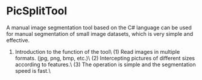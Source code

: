 # PicSplitTool
A manual image segmentation tool based on the C# language can be used for manual segmentation of small image datasets, which is very simple and effective.
1. Introduction to the function of the tool\\
(1) Read images in multiple formats. (jpg, png, bmp, etc.)\\
(2) Intercepting pictures of different sizes according to features.\\
(3) The operation is simple and the segmentation speed is fast.\\
